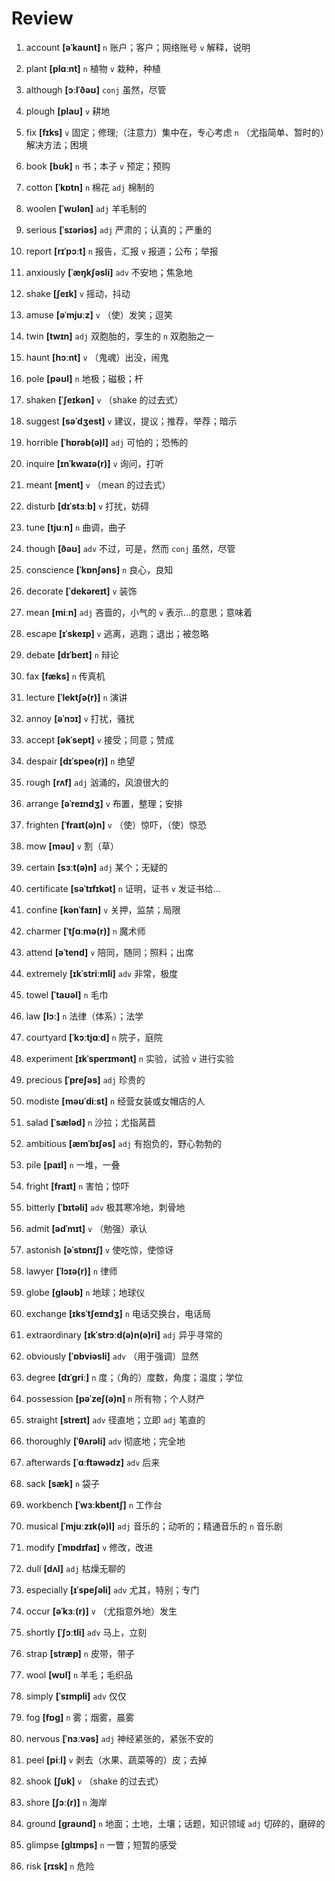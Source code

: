 # Review
1. account **[əˈkaʊnt]** `n` 账户；客户；网络账号 `v` 解释，说明

2. plant **[plɑːnt]** `n` 植物 `v` 栽种，种植

3. although **[ɔːlˈðəʊ]** `conj` 虽然，尽管

4. plough **[plaʊ]** `v` 耕地

5. fix **[fɪks]** `v` 固定；修理;（注意力）集中在，专心考虑 `n` （尤指简单、暂时的）解决方法；困境

6. book **[bʊk]** `n` 书；本子 `v` 预定；预购

7. cotton **[ˈkɒtn]** `n` 棉花 `adj` 棉制的

8. woolen **[ˈwʊlən]** `adj` 羊毛制的

9. serious **[ˈsɪəriəs]** `adj` 严肃的；认真的；严重的

10. report **[rɪˈpɔːt]** `n` 报告，汇报 `v` 报道；公布；举报

11. anxiously **[ˈæŋkʃəsli]** `adv` 不安地；焦急地

12. shake **[ʃeɪk]** `v` 摇动，抖动

13. amuse **[əˈmjuːz]** `v` （使）发笑；逗笑

14. twin **[twɪn]** `adj` 双胞胎的，孪生的 `n` 双胞胎之一

15. haunt **[hɔːnt]** `v` （鬼魂）出没，闹鬼

16. pole **[pəʊl]** `n` 地极；磁极；杆

17. shaken **[ˈʃeɪkən]** `v` （shake 的过去式）

18. suggest **[səˈdʒest]** `v` 建议，提议；推荐，举荐；暗示

19. horrible **[ˈhɒrəb(ə)l]** `adj` 可怕的；恐怖的

20. inquire **[ɪnˈkwaɪə(r)]** `v` 询问，打听

21. meant **[ment]** `v` （mean 的过去式）

22. disturb **[dɪˈstɜːb]** `v` 打扰，妨碍

23. tune **[tjuːn]** `n` 曲调，曲子

24. though **[ðəʊ]** `adv` 不过，可是，然而 `conj` 虽然，尽管

25. conscience **[ˈkɒnʃəns]** `n` 良心，良知

26. decorate **[ˈdekəreɪt]** `v` 装饰

27. mean **[miːn]** `adj` 吝啬的，小气的 `v` 表示...的意思；意味着

28. escape **[ɪˈskeɪp]** `v` 逃离，逃跑；退出；被忽略

29. debate **[dɪˈbeɪt]** `n` 辩论

30. fax **[fæks]** `n` 传真机

31. lecture **[ˈlektʃə(r)]** `n` 演讲

32. annoy **[əˈnɔɪ]** `v` 打扰，骚扰

33. accept **[əkˈsept]** `v` 接受；同意；赞成

34. despair **[dɪˈspeə(r)]** `n` 绝望

35. rough **[rʌf]** `adj` 汹涌的，风浪很大的

36. arrange **[əˈreɪndʒ]** `v` 布置，整理；安排

37. frighten **[ˈfraɪt(ə)n]** `v` （使）惊吓，（使）惊恐

38. mow **[məʊ]** `v` 割（草）

39. certain **[sɜːt(ə)n]** `adj` 某个；无疑的

40. certificate **[səˈtɪfɪkət]** `n` 证明，证书 `v` 发证书给...

41. confine **[kənˈfaɪn]** `v` 关押，监禁；局限

42. charmer **[ˈtʃɑːmə(r)]** `n` 魔术师

43. attend **[əˈtend]** `v` 陪同，随同；照料；出席

44. extremely **[ɪkˈstriːmli]** `adv` 非常，极度

45. towel **[ˈtaʊəl]** `n` 毛巾

46. law **[lɔː]** `n` 法律（体系）；法学

47. courtyard **[ˈkɔːtjɑːd]** `n` 院子，庭院

48. experiment **[ɪkˈsperɪmənt]** `n` 实验，试验 `v` 进行实验

49. precious **[ˈpreʃəs]** `adj` 珍贵的

50. modiste **[məʊˈdiːst]** `n` 经营女装或女帽店的人

51. salad **[ˈsæləd]** `n` 沙拉；尤指莴苣

52. ambitious **[æmˈbɪʃəs]** `adj` 有抱负的，野心勃勃的

53. pile **[paɪl]** `n` 一堆，一叠

54. fright **[fraɪt]** `n` 害怕；惊吓

55. bitterly **[ˈbɪtəli]** `adv` 极其寒冷地，刺骨地

56. admit **[ədˈmɪt]** `v` （勉强）承认

57. astonish **[əˈstɒnɪʃ]** `v` 使吃惊，使惊讶

58. lawyer **[ˈlɔɪə(r)]** `n` 律师

59. globe **[ɡləʊb]** `n` 地球；地球仪

60. exchange **[ɪksˈtʃeɪndʒ]** `n` 电话交换台，电话局

61. extraordinary **[ɪkˈstrɔːd(ə)n(ə)ri]** `adj` 异乎寻常的

62. obviously **[ˈɒbviəsli]** `adv` （用于强调）显然

63. degree **[dɪˈɡriː]** `n` 度；（角的）度数，角度；温度；学位

64. possession **[pəˈzeʃ(ə)n]** `n` 所有物；个人财产

65. straight **[streɪt]** `adv` 径直地；立即 `adj` 笔直的

66. thoroughly **[ˈθʌrəli]** `adv` 彻底地；完全地

67. afterwards **[ˈɑːftəwədz]** `adv` 后来

68. sack **[sæk]** `n` 袋子

69. workbench **[ˈwɜːkbentʃ]** `n` 工作台

70. musical **[ˈmjuːzɪk(ə)l]** `adj` 音乐的；动听的；精通音乐的 `n` 音乐剧

71. modify **[ˈmɒdɪfaɪ]** `v` 修改，改进

72. dull **[dʌl]** `adj` 枯燥无聊的

73. especially **[ɪˈspeʃəli]** `adv` 尤其，特别；专门

74. occur **[əˈkɜː(r)]** `v` （尤指意外地）发生

75. shortly **[ˈʃɔːtli]** `adv` 马上，立刻

76. strap **[stræp]** `n` 皮带，带子

77. wool **[wʊl]** `n` 羊毛；毛织品

78. simply **[ˈsɪmpli]** `adv` 仅仅

79. fog **[fɒɡ]** `n` 雾；烟雾，晨雾

80. nervous **[ˈnɜːvəs]** `adj` 神经紧张的，紧张不安的

81. peel **[piːl]** `v` 剥去（水果、蔬菜等的）皮；去掉

82. shook **[ʃʊk]** `v` （shake 的过去式）

83. shore **[ʃɔː(r)]** `n` 海岸

84. ground **[ɡraʊnd]** `n` 地面；土地，土壤；话题，知识领域 `adj` 切碎的，磨碎的

85. glimpse **[ɡlɪmps]** `n` 一瞥；短暂的感受

86. risk **[rɪsk]** `n` 危险

